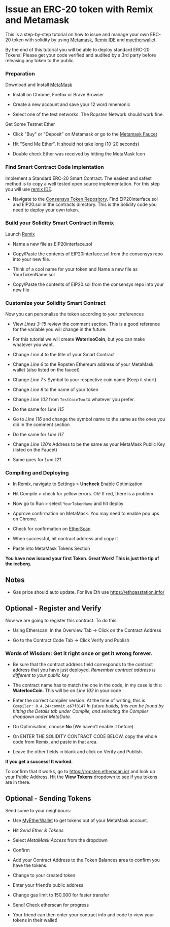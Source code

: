 # Issue an ERC-20 token with Remix and Metamask

This is a step-by-step tutorial on how to issue and manage your own ERC-20 token with solidity by using [Metamask](www.metamask.com), [Remix IDE](www.remix.ethereum.org) and [myetherwallet](www.myetherwallet.com). 

By the end of this tutorial you will be able to deploy standard ERC-20 Tokens! Please get your code verified and audited by a 3rd party before releasing any token to the public. 

### Preparation

Download and Install [MetaMask](https://metamask.io)

  - Install on Chrome, Firefox or Brave Browser
  
  - Create a new account and save your 12 word mnemonic
  
  - Select one of the test networks. The Ropsten Network should work fine. 
 
Get Some Testnet Ether

  - Click "Buy" or "Deposit" on Metamask or go to the [Metamask Faucet](https://faucet.metamask.io/)
  
  - Hit "Send Me Ether". It should not take long (10-20 seconds)
  
  - Double check Ether was received by hitting the MetaMask Icon
  
  
### Find Smart Contract Code Implentation

Implement a Standard ERC-20 Smart Contract. The easiest and safest method is to copy a well tested open source implementation. For this step you will use [remix IDE](www.remix.ethereum.org). 

  - Navigate to the [Consensys Token Repository](https://github.com/ConsenSys/Tokens). Find EIP20interface.sol and EIP20.sol in the contracts directory. This is the Solidity code you need to deploy your own token. 
  
### Build your Solidity Smart Contract in Remix
Launch [Remix](http://remix.ethereum.org)
  
  - Name a new file as EIP20interface.sol
  
  - Copy/Paste the contents of EIP20interface.sol from the consensys repo into your new file.
  
  - Think of a cool name for your token and Name a new file as YourTokenName.sol
  
  - Copy/Paste the contents of EIP20.sol from the consensys repo into your new file
  
### Customize your Solidity Smart Contract
Now you can personalize the token according to your preferences

  - View *Lines 3–15* review the comment section. This is a good reference for the variable you will change in the future.
  
  - For this tutorial we will create **WaterlooCoin**, but you can make whatever you want.
  
  - Change *Line 4* to the title of your Smart Contract
  
  - Change *Line 6* to the Ropsten Ethereum address of your MetaMask wallet (also listed on the faucet)
  
  - Change *Line 7’s* Symbol to your respective coin name (Keep it short)
  
  - Change *Line 8* to the name of your token
  
  - Change *Line 102* from ```TestCoinTwo``` to whatever you prefer.
  
  - Do the same for *Line 115*
  
  - Go to *Line 116* and change the symbol name to the same as the ones you did in the comment section
  
  - Do the same for *Line 117*
  
  - Change *Line 120’s* Address to be the same as your MetaMask Public Key (listed on the Faucet)
  
  - Same goes for *Line 121*

### Compiling and Deploying
  -	In Remix, navigate to Settings > **Uncheck** Enable Optimization
  
  - Hit Compile > check for yellow errors. Ok! If red, there is a problem
  
  - Now go to Run > select ```YourTokenName``` and hit deploy
  
  - Approve confirmation on MetaMask. You may need to enable pop ups on Chrome.
  
  - Check for confirmation on [EtherScan](https://ropsten.etherscan.io/)
  
  - When successful, hit contract address and copy it
  
  - Paste into MetaMask Tokens Section

**You have now issued your first Token. Great Work! This is just the tip of the iceberg.**

## Notes

  - Gas price should auto update. For live Eth use https://ethgasstation.info/ 

## Optional - Register and Verify

Now we are going to register this contract. To do this:

  - Using Etherscan: In the Overview Tab → Click on the Contract Address
  
  - Go to the Contract Code Tab → Click Verify and Publish

### Words of Wisdom: Get it right once or get it wrong forever.

  - Be sure that the contract address field corresponds to the contract address that you have just deployed. 
    *Remember contract address is different to your public key*
    
  - The contract name has to match the one in the code, in my case is this: **WaterlooCoin**. This will be on *Line 102* in     your code
  
  - Enter the correct compiler version. At the time of writing, this is ```Compiler: 0.4.24+commit.e67f0147```
  *In future builds, this can be found by hitting the Details tab under Compile, and selecting the Compiler dropdown under      MetaData.*
  
  - On Optimisation, choose **No** (We haven’t enable it before).
  
  - On ENTER THE SOLIDITY CONTRACT CODE BELOW, copy the whole code from Remix, and paste in that area.
  
  - Leave the other fields in blank and click on Verify and Publish.
  
**If you get a success! It worked.**

To confirm that it works, go to https://ropsten.etherscan.io/ and look up your Public Address. Hit the **View Tokens** dropdown to see if you tokens are in there.

## Optional - Sending Tokens

Send some to your neighbours:
  
  - Use [MyEtherWallet](https://www.myetherwallet.com/) to get tokens out of your MetaMask account.
  
  - Hit *Send Ether & Tokens*
  
  - Select *MetaMask Access* from the dropdown
  
  - Confirm
  
  - Add your Contract Address to the Token Balances area to confirm you have the tokens.
  
  -	Change to your created token
  
  -	Enter your friend’s public address
  
  -	Change gas limit to 150,000 for faster transfer
  
  -	Send! Check etherscan for progress
  
  -	Your friend can then enter your contract info and code to view your tokens in their wallet!
